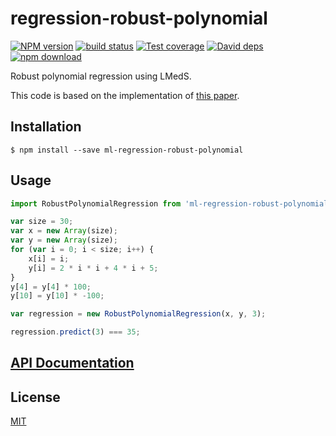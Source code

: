 # regression-robust-polynomial

  [![NPM version][npm-image]][npm-url]
  [![build status][travis-image]][travis-url]
  [![Test coverage][codecov-image]][codecov-url]
  [![David deps][david-image]][david-url]
  [![npm download][download-image]][download-url]

Robust polynomial regression using LMedS.

This code is based on the implementation of [this paper](https://doi.org/10.1007/BF00127126).

## Installation

`$ npm install --save ml-regression-robust-polynomial`

## Usage

```js
import RobustPolynomialRegression from 'ml-regression-robust-polynomial';

var size = 30;
var x = new Array(size);
var y = new Array(size);
for (var i = 0; i < size; i++) {
    x[i] = i;
    y[i] = 2 * i * i + 4 * i + 5;
}
y[4] = y[4] * 100;
y[10] = y[10] * -100;

var regression = new RobustPolynomialRegression(x, y, 3);

regression.predict(3) === 35;
```

## [API Documentation](https://mljs.github.io/regression-robust-polynomial/)

## License

  [MIT](./LICENSE)

[npm-image]: https://img.shields.io/npm/v/ml-regression-robust-polynomial.svg?style=flat-square
[npm-url]: https://npmjs.org/package/ml-regression-robust-polynomial
[travis-image]: https://img.shields.io/travis/mljs/regression-robust-polynomial/master.svg?style=flat-square
[travis-url]: https://travis-ci.org/mljs/regression-robust-polynomial
[codecov-image]: https://img.shields.io/codecov/c/github/mljs/regression-robust-polynomial.svg?style=flat-square
[codecov-url]: https://codecov.io/gh/mljs/regression-robust-polynomial
[david-image]: https://img.shields.io/david/mljs/regression-robust-polynomial.svg?style=flat-square
[david-url]: https://david-dm.org/mljs/regression-robust-polynomial
[download-image]: https://img.shields.io/npm/dm/ml-regression-robust-polynomial.svg?style=flat-square
[download-url]: https://npmjs.org/package/ml-regression-robust-polynomial
